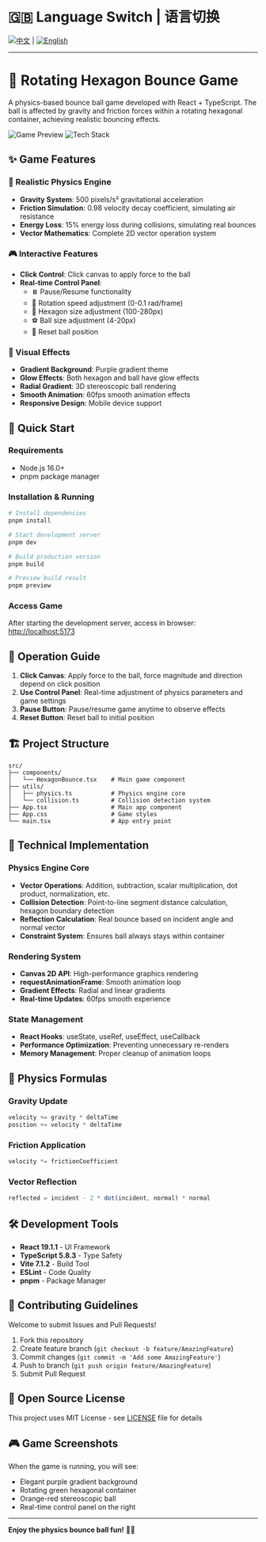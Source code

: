 # 🇬🇧 Language Switch | 语言切换

[![中文](https://img.shields.io/badge/中文-README.md-blue)](README.md) | [![English](https://img.shields.io/badge/English-README--EN.md-red)](README-EN.md)

---

# 🎯 Rotating Hexagon Bounce Game

A physics-based bounce ball game developed with React + TypeScript. The ball is affected by gravity and friction forces within a rotating hexagonal container, achieving realistic bouncing effects.

![Game Preview](https://img.shields.io/badge/Status-Running-brightgreen) ![Tech Stack](https://img.shields.io/badge/Tech-React%20%2B%20TypeScript%20%2B%20Vite-blue)

## ✨ Game Features

### 🔬 Realistic Physics Engine
- **Gravity System**: 500 pixels/s² gravitational acceleration
- **Friction Simulation**: 0.98 velocity decay coefficient, simulating air resistance
- **Energy Loss**: 15% energy loss during collisions, simulating real bounces
- **Vector Mathematics**: Complete 2D vector operation system

### 🎮 Interactive Features
- **Click Control**: Click canvas to apply force to the ball
- **Real-time Control Panel**:
  - ⏸️ Pause/Resume functionality
  - 🔄 Rotation speed adjustment (0-0.1 rad/frame)
  - 📐 Hexagon size adjustment (100-280px)
  - ⚽ Ball size adjustment (4-20px)
  - 🔄 Reset ball position

### 🎨 Visual Effects
- **Gradient Background**: Purple gradient theme
- **Glow Effects**: Both hexagon and ball have glow effects
- **Radial Gradient**: 3D stereoscopic ball rendering
- **Smooth Animation**: 60fps smooth animation effects
- **Responsive Design**: Mobile device support

## 🚀 Quick Start

### Requirements
- Node.js 16.0+
- pnpm package manager

### Installation & Running
```bash
# Install dependencies
pnpm install

# Start development server
pnpm dev

# Build production version
pnpm build

# Preview build result
pnpm preview
```

### Access Game
After starting the development server, access in browser: [http://localhost:5173](http://localhost:5173)

## 🎯 Operation Guide

1. **Click Canvas**: Apply force to the ball, force magnitude and direction depend on click position
2. **Use Control Panel**: Real-time adjustment of physics parameters and game settings
3. **Pause Button**: Pause/resume game anytime to observe effects
4. **Reset Button**: Reset ball to initial position

## 🏗️ Project Structure

```
src/
├── components/
│   └── HexagonBounce.tsx    # Main game component
├── utils/
│   ├── physics.ts           # Physics engine core
│   └── collision.ts         # Collision detection system
├── App.tsx                  # Main app component
├── App.css                  # Game styles
└── main.tsx                 # App entry point
```

## 🔧 Technical Implementation

### Physics Engine Core
- **Vector Operations**: Addition, subtraction, scalar multiplication, dot product, normalization, etc.
- **Collision Detection**: Point-to-line segment distance calculation, hexagon boundary detection
- **Reflection Calculation**: Real bounce based on incident angle and normal vector
- **Constraint System**: Ensures ball always stays within container

### Rendering System
- **Canvas 2D API**: High-performance graphics rendering
- **requestAnimationFrame**: Smooth animation loop
- **Gradient Effects**: Radial and linear gradients
- **Real-time Updates**: 60fps smooth experience

### State Management
- **React Hooks**: useState, useRef, useEffect, useCallback
- **Performance Optimization**: Preventing unnecessary re-renders
- **Memory Management**: Proper cleanup of animation loops

## 🧮 Physics Formulas

### Gravity Update
```typescript
velocity += gravity * deltaTime
position += velocity * deltaTime
```

### Friction Application
```typescript
velocity *= frictionCoefficient
```

### Vector Reflection
```typescript
reflected = incident - 2 * dot(incident, normal) * normal
```

## 🛠️ Development Tools

- **React 19.1.1** - UI Framework
- **TypeScript 5.8.3** - Type Safety
- **Vite 7.1.2** - Build Tool
- **ESLint** - Code Quality
- **pnpm** - Package Manager

## 🤝 Contributing Guidelines

Welcome to submit Issues and Pull Requests!

1. Fork this repository
2. Create feature branch (`git checkout -b feature/AmazingFeature`)
3. Commit changes (`git commit -m 'Add some AmazingFeature'`)
4. Push to branch (`git push origin feature/AmazingFeature`)
5. Submit Pull Request

## 📄 Open Source License

This project uses MIT License - see [LICENSE](LICENSE) file for details

## 🎮 Game Screenshots

When the game is running, you will see:
- Elegant purple gradient background
- Rotating green hexagonal container
- Orange-red stereoscopic ball
- Real-time control panel on the right

---

**Enjoy the physics bounce ball fun!** 🎯✨
